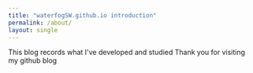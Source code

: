 ```yaml
---
title: "waterfogSW.github.io introduction"
permalink: /about/
layout: single
---
```


This blog records what I've developed and studied
Thank you for visiting my github blog